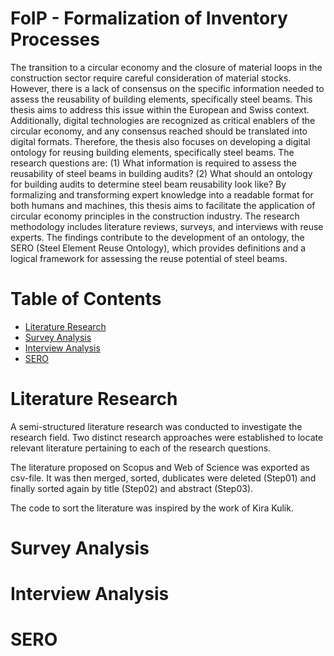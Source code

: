 # FoIP - Formalization of Inventory Processes

The transition to a circular economy and the closure of material loops in the construction sector require careful consideration of material stocks. However, there is a lack of consensus on the specific information needed to assess the reusability of building elements, specifically steel beams. This thesis aims to address this issue within the European and Swiss context. Additionally, digital technologies are recognized as critical enablers of the circular economy, and any consensus reached should be translated into digital formats. Therefore, the thesis also focuses on developing a digital ontology for reusing building elements, specifically steel beams. The research questions are: (1) What information is required to assess the reusability of steel beams in building audits? (2) What should an ontology for building audits to determine steel beam reusability look like? By formalizing and transforming expert knowledge into a readable format for both humans and machines, this thesis aims to facilitate the application of circular economy principles in the construction industry. The research methodology includes literature reviews, surveys, and interviews with reuse experts. The findings contribute to the development of an ontology, the SERO (Steel Element Reuse Ontology), which provides definitions and a logical framework for assessing the reuse potential of steel beams.

# Table of Contents
* [Literature Research](#Literature_Research)
* [Survey Analysis](#Survey_Analysis)
* [Interview Analysis](#Interview_Analysis)
* [SERO](#SERO)

# <a name="Literature_Research"></a>Literature Research

A semi-structured literature research was conducted to investigate the research field. Two distinct research approaches were established to locate relevant literature pertaining to each of the research questions.

The literature proposed on Scopus and Web of Science was exported as csv-file. It was then merged, sorted, dublicates were deleted (Step01) and finally sorted again by title (Step02) and abstract (Step03).

The code to sort the literature was inspired by the work of Kira Kulik.

# <a name="Survey_Analysis"></a>Survey Analysis



# <a name="Interview_Analysis"></a>Interview Analysis

# <a name="SERO"></a>SERO
